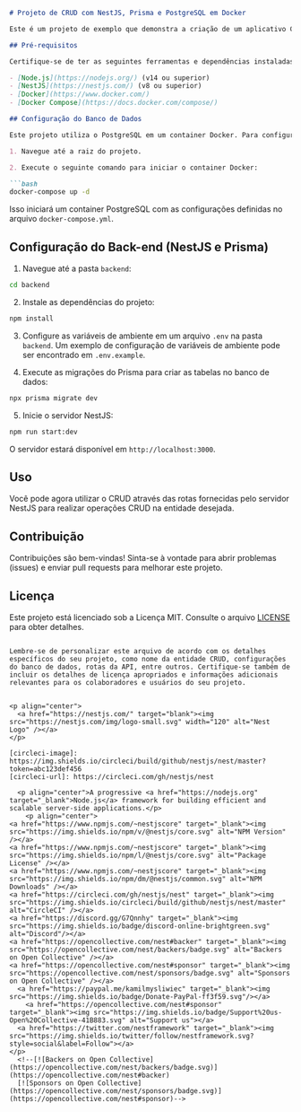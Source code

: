```markdown
# Projeto de CRUD com NestJS, Prisma e PostgreSQL em Docker

Este é um projeto de exemplo que demonstra a criação de um aplicativo CRUD utilizando o framework NestJS para o back-end, o Prisma como provider para interação com o banco de dados PostgreSQL e o Docker para gerenciar o ambiente de desenvolvimento.

## Pré-requisitos

Certifique-se de ter as seguintes ferramentas e dependências instaladas em seu sistema:

- [Node.js](https://nodejs.org/) (v14 ou superior)
- [NestJS](https://nestjs.com/) (v8 ou superior)
- [Docker](https://www.docker.com/)
- [Docker Compose](https://docs.docker.com/compose/)

## Configuração do Banco de Dados

Este projeto utiliza o PostgreSQL em um container Docker. Para configurar o banco de dados, siga estas etapas:

1. Navegue até a raiz do projeto.

2. Execute o seguinte comando para iniciar o container Docker:

```bash
docker-compose up -d
```

Isso iniciará um container PostgreSQL com as configurações definidas no arquivo `docker-compose.yml`.

## Configuração do Back-end (NestJS e Prisma)

1. Navegue até a pasta `backend`:

```bash
cd backend
```

2. Instale as dependências do projeto:

```bash
npm install
```

3. Configure as variáveis de ambiente em um arquivo `.env` na pasta `backend`. Um exemplo de configuração de variáveis de ambiente pode ser encontrado em `.env.example`.

4. Execute as migrações do Prisma para criar as tabelas no banco de dados:

```bash
npx prisma migrate dev
```

5. Inicie o servidor NestJS:

```bash
npm run start:dev
```

O servidor estará disponível em `http://localhost:3000`.

## Uso

Você pode agora utilizar o CRUD através das rotas fornecidas pelo servidor NestJS para realizar operações CRUD na entidade desejada.

## Contribuição

Contribuições são bem-vindas! Sinta-se à vontade para abrir problemas (issues) e enviar pull requests para melhorar este projeto.

## Licença

Este projeto está licenciado sob a Licença MIT. Consulte o arquivo [LICENSE](license.md) para obter detalhes.

```

Lembre-se de personalizar este arquivo de acordo com os detalhes específicos do seu projeto, como nome da entidade CRUD, configurações do banco de dados, rotas da API, entre outros. Certifique-se também de incluir os detalhes de licença apropriados e informações adicionais relevantes para os colaboradores e usuários do seu projeto.


<p align="center">
  <a href="https://nestjs.com/" target="blank"><img src="https://nestjs.com/img/logo-small.svg" width="120" alt="Nest Logo" /></a>
</p>

[circleci-image]: https://img.shields.io/circleci/build/github/nestjs/nest/master?token=abc123def456
[circleci-url]: https://circleci.com/gh/nestjs/nest

  <p align="center">A progressive <a href="https://nodejs.org" target="_blank">Node.js</a> framework for building efficient and scalable server-side applications.</p>
    <p align="center">
<a href="https://www.npmjs.com/~nestjscore" target="_blank"><img src="https://img.shields.io/npm/v/@nestjs/core.svg" alt="NPM Version" /></a>
<a href="https://www.npmjs.com/~nestjscore" target="_blank"><img src="https://img.shields.io/npm/l/@nestjs/core.svg" alt="Package License" /></a>
<a href="https://www.npmjs.com/~nestjscore" target="_blank"><img src="https://img.shields.io/npm/dm/@nestjs/common.svg" alt="NPM Downloads" /></a>
<a href="https://circleci.com/gh/nestjs/nest" target="_blank"><img src="https://img.shields.io/circleci/build/github/nestjs/nest/master" alt="CircleCI" /></a>
<a href="https://discord.gg/G7Qnnhy" target="_blank"><img src="https://img.shields.io/badge/discord-online-brightgreen.svg" alt="Discord"/></a>
<a href="https://opencollective.com/nest#backer" target="_blank"><img src="https://opencollective.com/nest/backers/badge.svg" alt="Backers on Open Collective" /></a>
<a href="https://opencollective.com/nest#sponsor" target="_blank"><img src="https://opencollective.com/nest/sponsors/badge.svg" alt="Sponsors on Open Collective" /></a>
  <a href="https://paypal.me/kamilmysliwiec" target="_blank"><img src="https://img.shields.io/badge/Donate-PayPal-ff3f59.svg"/></a>
    <a href="https://opencollective.com/nest#sponsor"  target="_blank"><img src="https://img.shields.io/badge/Support%20us-Open%20Collective-41B883.svg" alt="Support us"></a>
  <a href="https://twitter.com/nestframework" target="_blank"><img src="https://img.shields.io/twitter/follow/nestframework.svg?style=social&label=Follow"></a>
</p>
  <!--[![Backers on Open Collective](https://opencollective.com/nest/backers/badge.svg)](https://opencollective.com/nest#backer)
  [![Sponsors on Open Collective](https://opencollective.com/nest/sponsors/badge.svg)](https://opencollective.com/nest#sponsor)-->




